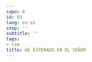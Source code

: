 ```yaml
---
capo: 0
id: 83
lang: es-es
step: ''
subtitle: ''
tags:
- com
title: HE ESPERADO EN EL SEÑOR
---
```

